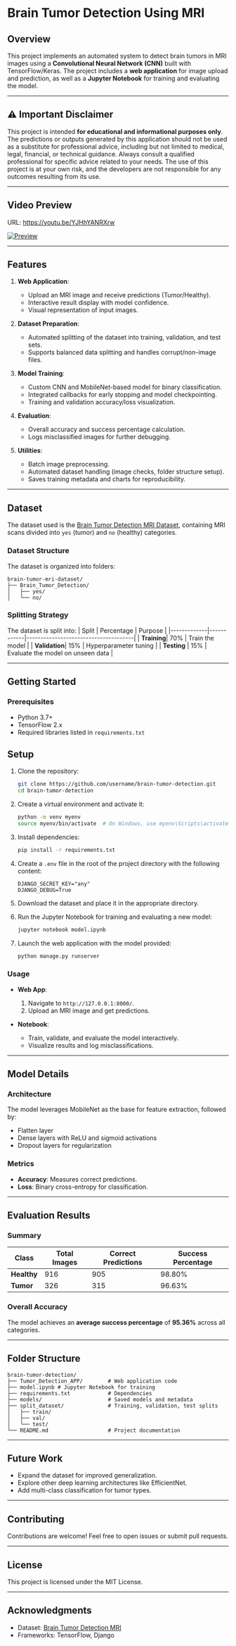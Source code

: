 
# Brain Tumor Detection Using MRI

## Overview
This project implements an automated system to detect brain tumors in MRI images using a **Convolutional Neural Network (CNN)** built with TensorFlow/Keras. The project includes a **web application** for image upload and prediction, as well as a **Jupyter Notebook** for training and evaluating the model.

---

## ⚠️ **Important Disclaimer**

This project is intended **for educational and informational purposes only**. The predictions or outputs generated by this application should not be used as a substitute for professional advice, including but not limited to medical, legal, financial, or technical guidance. Always consult a qualified professional for specific advice related to your needs. The use of this project is at your own risk, and the developers are not responsible for any outcomes resulting from its use.

---

## Video Preview

URL: https://youtu.be/YJHhYANRXrw

[![Preview](Thumbnail.png)](https://youtu.be/YJHhYANRXrw)


---

## Features
1. **Web Application**:
   - Upload an MRI image and receive predictions (Tumor/Healthy).
   - Interactive result display with model confidence.
   - Visual representation of input images.

2. **Dataset Preparation**:
   - Automated splitting of the dataset into training, validation, and test sets.
   - Supports balanced data splitting and handles corrupt/non-image files.

3. **Model Training**:
   - Custom CNN and MobileNet-based model for binary classification.
   - Integrated callbacks for early stopping and model checkpointing.
   - Training and validation accuracy/loss visualization.

4. **Evaluation**:
   - Overall accuracy and success percentage calculation.
   - Logs misclassified images for further debugging.

5. **Utilities**:
   - Batch image preprocessing.
   - Automated dataset handling (image checks, folder structure setup).
   - Saves training metadata and charts for reproducibility.

---

## Dataset
The dataset used is the [Brain Tumor Detection MRI Dataset](https://www.kaggle.com/abhranta/brain-tumor-detection-mri), containing MRI scans divided into `yes` (tumor) and `no` (healthy) categories.

### Dataset Structure
The dataset is organized into folders:
```
brain-tumor-mri-dataset/
├── Brain_Tumor_Detection/
│   ├── yes/
│   └── no/
```

### Splitting Strategy
The dataset is split into:
| Split       | Percentage | Purpose                              |
|-------------|------------|--------------------------------------|
| **Training**| 70%        | Train the model                     |
| **Validation**| 15%      | Hyperparameter tuning               |
| **Testing** | 15%        | Evaluate the model on unseen data   |

---

## Getting Started

### Prerequisites
- Python 3.7+
- TensorFlow 2.x
- Required libraries listed in `requirements.txt`

## Setup

1. Clone the repository:
   ```bash
   git clone https://github.com/username/brain-tumor-detection.git
   cd brain-tumor-detection
   ```

2. Create a virtual environment and activate it:
   ```bash
   python -m venv myenv
   source myenv/bin/activate  # On Windows, use myenv\Scripts\activate
   ```

3. Install dependencies:
   ```bash
   pip install -r requirements.txt
   ```

4. Create a `.env` file in the root of the project directory with the following content:
   ```env
   DJANGO_SECRET_KEY="any"
   DJANGO_DEBUG=True
   ```

5. Download the dataset and place it in the appropriate directory.

6. Run the Jupyter Notebook for training and evaluating a new model:
   ```bash
   jupyter notebook model.ipynb
   ```

7. Launch the web application with the model provided:
   ```bash
   python manage.py runserver
   ```

### Usage
- **Web App**:
  1. Navigate to `http://127.0.0.1:8000/`.
  2. Upload an MRI image and get predictions.

- **Notebook**:
  - Train, validate, and evaluate the model interactively.
  - Visualize results and log misclassifications.

---

## Model Details

### Architecture
The model leverages MobileNet as the base for feature extraction, followed by:
- Flatten layer
- Dense layers with ReLU and sigmoid activations
- Dropout layers for regularization

### Metrics
- **Accuracy**: Measures correct predictions.
- **Loss**: Binary cross-entropy for classification.

---

## Evaluation Results
### Summary
| Class       | Total Images | Correct Predictions | Success Percentage |
|-------------|--------------|---------------------|--------------------|
| **Healthy** | 916          | 905                 | 98.80%             |
| **Tumor**   | 326          | 315                 | 96.63%             |

### Overall Accuracy
The model achieves an **average success percentage** of **95.36%** across all categories.

---

## Folder Structure
```
brain-tumor-detection/
├── Tumor_Detection_APP/        # Web application code
├── model.ipynb # Jupyter Notebook for training
├── requirements.txt            # Dependencies
├── models/                     # Saved models and metadata
├── split_dataset/              # Training, validation, test splits
│   ├── train/
│   ├── val/
│   └── test/
└── README.md                   # Project documentation
```

---

## Future Work
- Expand the dataset for improved generalization.
- Explore other deep learning architectures like EfficientNet.
- Add multi-class classification for tumor types.

---

## Contributing
Contributions are welcome! Feel free to open issues or submit pull requests.

---

## License
This project is licensed under the MIT License.

---

## Acknowledgments
- Dataset: [Brain Tumor Detection MRI](https://www.kaggle.com/abhranta/brain-tumor-detection-mri)
- Frameworks: TensorFlow, Django
